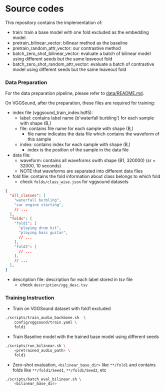 # Source codes

This repository contains the implementation of:

* train: train a base model with one fold excluded as the embedding model.
* pretrain_bilinear_vector: bilinear method as the baseline
* pretrain_random_attr_vector: our contrastive method
* batch_zero_shot_bilinear_vector: evaluate a batch of bilinear model using different seeds but the same leaveout fold
* batch_zero_shot_random_attr_vector: evaluate a batch of contrastive model using different seeds but the same leaveout fold

### Data Preparation

For the data preparation pipeline, please refer to [data/README.md](data/README.md).

On VGGSound, after the preparation, these files are required for training:
- index file (vggsound_train_index.hdf5): 
  - label: contains label name (b'waterfall burbling') for each sample with shape (B,)
  - file: contains file name for each sample with shape (B,)
    - file name indicates the data file which contains the waveform of this sample
  - index: contains index for each sample with shape (B,)
    - index is the position of the sample in the data file
- data file:
  - waveform: contains all waveforms swith shape (B1, 320000) (sr = 32000, 10 seconds)
  - NOTE that waveforms are separated into different data files
- fold file: contains the fold information about class belongs to which fold
  - check `folds/class_wise.json` for vggsound datasets
```json
{
  "all_classes": [
    "waterfall burbling",
    "car engine starting",
    // ...
  ],
  "folds": [
    "fold1": [
      "playing drum kit",
      "playing bass guitar",
      // ...
    ],
    "fold2": [
      // ...
    ],
    // ...
  ],
}
```
- description file: description for each label stored in *tsv* file
  - check `description/vgg_desc.tsv`

### Training Instruction

* Train on VGGSound dataset with fold1 excluded
```bash
./scripts/train_audio_backbone.sh  \
    config/vggsound/train.yaml \
    fold1
```

* Train Baseline model with the trained base model using different seeds
```bash
./scripts/run_bilinear.sh \
    <pretrained_audio_path> \
    fold1
```

* Zero-shot evaluation, `<bilinear_base_dir>` like `**/fold1` and contains folds like `**/fold1/Seed1`, `**/fold1/Seed2`, etc
```bash
./scripts/batch_eval_bilinear.sh \
    <bilinear_base_dir>
```